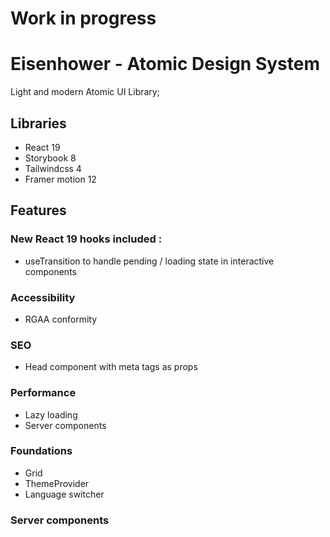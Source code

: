 # Work in progress

# Eisenhower - Atomic Design System

Light and modern Atomic UI Library;

## Libraries

- React 19
- Storybook 8
- Tailwindcss 4
- Framer motion 12

## Features

### New React 19 hooks included :

- useTransition to handle pending / loading state in interactive components

### Accessibility

- RGAA conformity

### SEO

- Head component with meta tags as props

### Performance

- Lazy loading
- Server components

### Foundations

- Grid
- ThemeProvider
- Language switcher

### Server components
